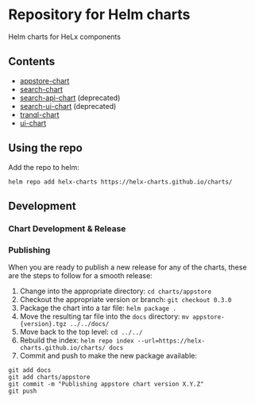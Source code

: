 # Repository for Helm charts

Helm charts for HeLx components

## Contents

* [appstore-chart](https://github.com/helx-charts/appstore-chart)
* [search-chart](https://github.com/helx-charts/search-chart)
* [search-api-chart](https://github.com/helx-charts/search-api-chart) (deprecated)
* [search-ui-chart](https://github.com/helx-charts/search-ui-chart) (deprecated)
* [tranql-chart](https://github.com/helx-charts/tranql-chart)
* [ui-chart](https://github.com/helx-charts/ui-chart)

## Using the repo

Add the repo to helm:

```
helm repo add helx-charts https://helx-charts.github.io/charts/
```

## Development

### Chart Development & Release

### Publishing

When you are ready to publish a new release for any of the charts, these are the steps to follow for a smooth release:

1. Change into the appropriate directory: `cd charts/appstore`
2. Checkout the appropriate version or branch: `git checkout 0.3.0` 
3. Package the chart into a tar file: `helm package .`
4. Move the resulting tar file into the `docs` directory: `mv appstore-{version}.tgz ../../docs/`
5. Move back to the top level: `cd ../../`
6. Rebuild the index: `helm repo index --url=https://helx-charts.github.io/charts/ docs`
7. Commit and push to make the new package available: 
 ```
git add docs
git add charts/appstore
git commit -m "Publishing appstore chart version X.Y.Z"
git push
```